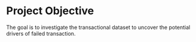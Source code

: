 # Project Objective

The goal is to investigate the transactional dataset to uncover the potential drivers of failed transaction.